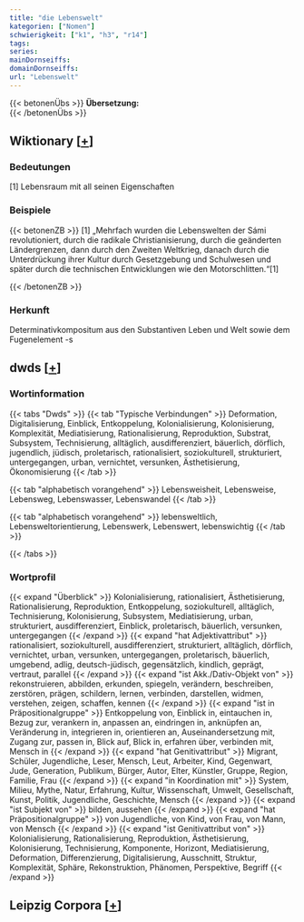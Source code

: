 ```yaml
---
title: "die Lebenswelt"
kategorien: ["Nomen"]
schwierigkeit: ["k1", "h3", "r14"]
tags:
series:
mainDornseiffs:
domainDornseiffs:
url: "Lebenswelt"
---
```


{{< betonenÜbs >}}
**Übersetzung:**  
{{< /betonenÜbs >}}

## Wiktionary [[+](https://de.wiktionary.org/wiki/Lebenswelt)]

### Bedeutungen
[1] Lebensraum mit all seinen Eigenschaften  

### Beispiele
{{< betonenZB >}}
[1] „Mehrfach wurden die Lebenswelten der Sámi revolutioniert, durch die radikale Christianisierung, durch die geänderten Ländergrenzen, dann durch den Zweiten Weltkrieg, danach durch die Unterdrückung ihrer Kultur durch Gesetzgebung und Schulwesen und später durch die technischen Entwicklungen wie den Motorschlitten.“[1]  

{{< /betonenZB >}}
### Herkunft
Determinativkompositum  aus den Substantiven Leben und Welt sowie dem Fugenelement -s  



## dwds [[+](https://www.dwds.de/wb/Lebenswelt)]

### Wortinformation
{{< tabs "Dwds" >}}
{{< tab "Typische Verbindungen" >}}
Deformation, Digitalisierung, Einblick, Entkoppelung, Kolonialisierung, Kolonisierung, Komplexität, Mediatisierung, Rationalisierung, Reproduktion, Substrat, Subsystem, Technisierung, alltäglich, ausdifferenziert, bäuerlich, dörflich, jugendlich, jüdisch, proletarisch, rationalisiert, soziokulturell, strukturiert, untergegangen, urban, vernichtet, versunken, Ästhetisierung, Ökonomisierung
{{< /tab >}}

{{< tab "alphabetisch vorangehend" >}}
Lebensweisheit, Lebensweise, Lebensweg, Lebenswasser, Lebenswandel
{{< /tab >}}

{{< tab "alphabetisch vorangehend" >}}
lebensweltlich, Lebensweltorientierung, Lebenswerk, Lebenswert, lebenswichtig
{{< /tab >}}

{{< /tabs >}}

### Wortprofil
{{< expand "Überblick" >}} Kolonialisierung, rationalisiert, Ästhetisierung, Rationalisierung, Reproduktion, Entkoppelung, soziokulturell, alltäglich, Technisierung, Kolonisierung, Subsystem, Mediatisierung, urban, strukturiert, ausdifferenziert, Einblick, proletarisch, bäuerlich, versunken, untergegangen {{< /expand >}}
{{< expand "hat Adjektivattribut" >}} rationalisiert, soziokulturell, ausdifferenziert, strukturiert, alltäglich, dörflich, vernichtet, urban, versunken, untergegangen, proletarisch, bäuerlich, umgebend, adlig, deutsch-jüdisch, gegensätzlich, kindlich, geprägt, vertraut, parallel {{< /expand >}}
{{< expand "ist Akk./Dativ-Objekt von" >}} rekonstruieren, abbilden, erkunden, spiegeln, verändern, beschreiben, zerstören, prägen, schildern, lernen, verbinden, darstellen, widmen, verstehen, zeigen, schaffen, kennen {{< /expand >}}
{{< expand "ist in Präpositionalgruppe" >}} Entkoppelung von, Einblick in, eintauchen in, Bezug zur, verankern in, anpassen an, eindringen in, anknüpfen an, Veränderung in, integrieren in, orientieren an, Auseinandersetzung mit, Zugang zur, passen in, Blick auf, Blick in, erfahren über, verbinden mit, Mensch in {{< /expand >}}
{{< expand "hat Genitivattribut" >}} Migrant, Schüler, Jugendliche, Leser, Mensch, Leut, Arbeiter, Kind, Gegenwart, Jude, Generation, Publikum, Bürger, Autor, Elter, Künstler, Gruppe, Region, Familie, Frau {{< /expand >}}
{{< expand "in Koordination mit" >}} System, Milieu, Mythe, Natur, Erfahrung, Kultur, Wissenschaft, Umwelt, Gesellschaft, Kunst, Politik, Jugendliche, Geschichte, Mensch {{< /expand >}}
{{< expand "ist Subjekt von" >}} bilden, aussehen {{< /expand >}}
{{< expand "hat Präpositionalgruppe" >}} von Jugendliche, von Kind, von Frau, von Mann, von Mensch {{< /expand >}}
{{< expand "ist Genitivattribut von" >}} Kolonialisierung, Rationalisierung, Reproduktion, Ästhetisierung, Kolonisierung, Technisierung, Komponente, Horizont, Mediatisierung, Deformation, Differenzierung, Digitalisierung, Ausschnitt, Struktur, Komplexität, Sphäre, Rekonstruktion, Phänomen, Perspektive, Begriff {{< /expand >}}

## Leipzig Corpora [[+](https://corpora.uni-leipzig.de/en/res?word=Lebenswelt&corpusId=deu_newscrawl-public_2018)]

